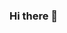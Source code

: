 ### Hi there 👋

<!--
**mehraj-hussain/mehraj-hussain** is a ✨ _special_ ✨ repository because its `README.md` (this file) appears on your GitHub profile.

Here are some ideas to get you started:

- 🔭 I’m currently working on MY WEB DEVELOPEMENT SKILLS
- 🌱 I’m currently learning FULL STACK WEB DEVELOPMENT
- 👯 I’m looking to collaborate on Challenging projects
- 🤔 I’m looking for help with Finding good project to work on MERN Stack Web Developement
- 💬 Ask me about the things i know
- 📫 How to reach me: www.linkedin.com/in/mehraj-hussain-gounlimited...
- 😄 Pronouns: she/her 
- ⚡ Fun fact: I like to talk mindlessly
-->
